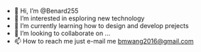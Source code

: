 - 👋 Hi, I’m @Benard255
- 👀 I’m interested in esploring new technology 
- 🌱 I’m currently learning how to design and develop prejects
- 💞️ I’m looking to collaborate on ...
- 📫 How to reach me just e-mail me bmwang2016@gmail.com

<!---
Benard255/Benard255 is a ✨ special ✨ repository because its `README.md` (this file) appears on your GitHub profile.
You can click the Preview link to take a look at your changes.
--->
